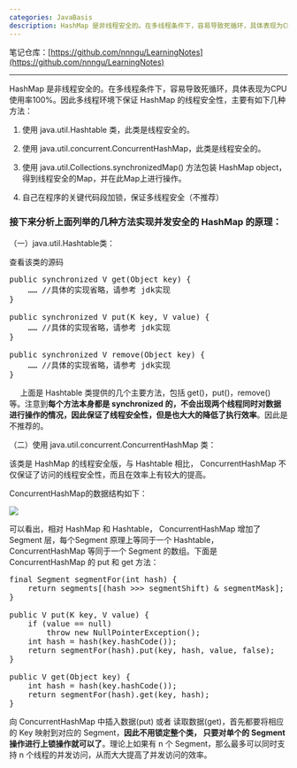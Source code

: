 ```yaml
---
categories: JavaBasis
description: HashMap 是非线程安全的。在多线程条件下，容易导致死循环，具体表现为CPU使用率100%。因此多线程环境下保证 HashMap 的线程安全性，主要有如下几种方法：
---
```


笔记仓库：[https://github.com/nnngu/LearningNotes](https://github.com/nnngu/LearningNotes)    

---


HashMap 是非线程安全的。在多线程条件下，容易导致死循环，具体表现为CPU使用率100%。因此多线程环境下保证 HashMap 的线程安全性，主要有如下几种方法：

1.  使用 java.util.Hashtable 类，此类是线程安全的。

2.  使用 java.util.concurrent.ConcurrentHashMap，此类是线程安全的。

3.  使用 java.util.Collections.synchronizedMap() 方法包装 HashMap object，得到线程安全的Map，并在此Map上进行操作。

4.  自己在程序的关键代码段加锁，保证多线程安全（不推荐）

### 接下来分析上面列举的几种方法实现并发安全的 HashMap 的原理：

（一）java.util.Hashtable类：

查看该类的源码

<pre>public synchronized V get(Object key) {  
    …… //具体的实现省略，请参考 jdk实现  
}  

public synchronized V put(K key, V value) {  
    …… //具体的实现省略，请参考 jdk实现  
}  

public synchronized V remove(Object key) {  
    …… //具体的实现省略，请参考 jdk实现  
}  </pre>

     上面是 Hashtable 类提供的几个主要方法，包括 get()，put()，remove() 等。注意到**每个方法本身都是 synchronized 的，不会出现两个线程同时对数据进行操作的情况，因此保证了线程安全性，但是也大大的降低了执行效率**。因此是不推荐的。

（二）使用 java.util.concurrent.ConcurrentHashMap 类：

该类是 HashMap 的线程安全版，与 Hashtable 相比， ConcurrentHashMap 不仅保证了访问的线程安全性，而且在效率上有较大的提高。

ConcurrentHashMap的数据结构如下：

![][1]

可以看出，相对 HashMap 和 Hashtable， ConcurrentHashMap 增加了Segment 层，每个Segment 原理上等同于一个 Hashtable， ConcurrentHashMap 等同于一个 Segment 的数组。下面是 ConcurrentHashMap 的 put 和 get 方法：

<pre>final Segment<K,V> segmentFor(int hash) {  
    return segments[(hash >>> segmentShift) & segmentMask];  
}  

public V put(K key, V value) {  
    if (value == null)  
        throw new NullPointerException();  
    int hash = hash(key.hashCode());  
    return segmentFor(hash).put(key, hash, value, false);  
}  

public V get(Object key) {  
    int hash = hash(key.hashCode());  
    return segmentFor(hash).get(key, hash);  
}  </pre>

向 ConcurrentHashMap 中插入数据(put) 或者 读取数据(get)，首先都要将相应的 Key 映射到对应的 Segment，**因此不用锁定整个类， 只要对单个的 Segment 操作进行上锁操作就可以了**。理论上如果有 n 个 Segment，那么最多可以同时支持 n 个线程的并发访问，从而大大提高了并发访问的效率。


  [1]: https://www.github.com/nnngu/FigureBed/raw/master/2018/1/21/1516471388763.jpg
